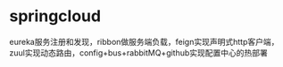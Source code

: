 # springcloud
eureka服务注册和发现，ribbon做服务端负载，feign实现声明式http客户端，zuul实现动态路由，config+bus+rabbitMQ+github实现配置中心的热部署
